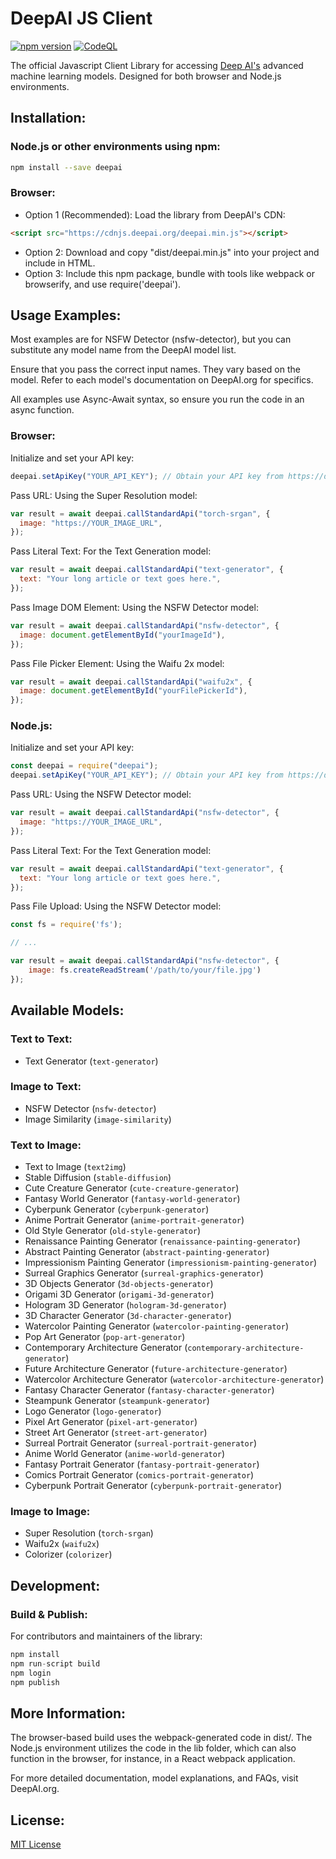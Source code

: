 # DeepAI JS Client

[![npm version](https://img.shields.io/npm/v/deepai.svg?style=flat-square)](https://www.npmjs.org/package/deepai)
[![CodeQL](https://github.com/deepai-org/deepai-js-client/actions/workflows/codeql.yml/badge.svg)](https://github.com/deepai-org/deepai-js-client/actions/workflows/codeql.yml)

The official Javascript Client Library for accessing [Deep AI's](https://deepai.org) advanced machine learning models. Designed for both browser and Node.js environments.

## Installation:

### Node.js or other environments using npm:

```bash
npm install --save deepai
```

### Browser:

- Option 1 (Recommended): Load the library from DeepAI's CDN:

```html
<script src="https://cdnjs.deepai.org/deepai.min.js"></script>
```
- Option 2: Download and copy "dist/deepai.min.js" into your project and include in HTML.
- Option 3: Include this npm package, bundle with tools like webpack or browserify, and use require('deepai').

## Usage Examples:
Most examples are for NSFW Detector (nsfw-detector), but you can substitute any model name from the DeepAI model list.

Ensure that you pass the correct input names. They vary based on the model. Refer to each model's documentation on DeepAI.org for specifics.

All examples use Async-Await syntax, so ensure you run the code in an async function.

### Browser:
Initialize and set your API key:
```js
deepai.setApiKey("YOUR_API_KEY"); // Obtain your API key from https://deepai.org
```

Pass URL:
Using the Super Resolution model:
```js
var result = await deepai.callStandardApi("torch-srgan", {
  image: "https://YOUR_IMAGE_URL",
});
```

Pass Literal Text:
For the Text Generation model:
```js
var result = await deepai.callStandardApi("text-generator", {
  text: "Your long article or text goes here.",
});
```

Pass Image DOM Element:
Using the NSFW Detector model:
```js
var result = await deepai.callStandardApi("nsfw-detector", {
  image: document.getElementById("yourImageId"),
});
```


Pass File Picker Element:
Using the Waifu 2x model:
```js
var result = await deepai.callStandardApi("waifu2x", {
  image: document.getElementById("yourFilePickerId"),
});
```

### Node.js:
Initialize and set your API key:
```js
const deepai = require("deepai");
deepai.setApiKey("YOUR_API_KEY"); // Obtain your API key from https://deepai.org
```

Pass URL:
Using the NSFW Detector model:

```js
var result = await deepai.callStandardApi("nsfw-detector", {
  image: "https://YOUR_IMAGE_URL",
});
```

Pass Literal Text:
For the Text Generation model:
```js
var result = await deepai.callStandardApi("text-generator", {
  text: "Your long article or text goes here.",
});
```

Pass File Upload:
Using the NSFW Detector model:
```js
const fs = require('fs');

// ...

var result = await deepai.callStandardApi("nsfw-detector", {
    image: fs.createReadStream('/path/to/your/file.jpg')
});
```


## Available Models:
### Text to Text:
- Text Generator (`text-generator`)
### Image to Text:
- NSFW Detector (`nsfw-detector`)
- Image Similarity (`image-similarity`)
### Text to Image:
- Text to Image (`text2img`)
- Stable Diffusion (`stable-diffusion`)
- Cute Creature Generator (`cute-creature-generator`)
- Fantasy World Generator (`fantasy-world-generator`)
- Cyberpunk Generator (`cyberpunk-generator`)
- Anime Portrait Generator (`anime-portrait-generator`)
- Old Style Generator (`old-style-generator`)
- Renaissance Painting Generator (`renaissance-painting-generator`)
- Abstract Painting Generator (`abstract-painting-generator`)
- Impressionism Painting Generator (`impressionism-painting-generator`)
- Surreal Graphics Generator (`surreal-graphics-generator`)
- 3D Objects Generator (`3d-objects-generator`)
- Origami 3D Generator (`origami-3d-generator`)
- Hologram 3D Generator (`hologram-3d-generator`)
- 3D Character Generator (`3d-character-generator`)
- Watercolor Painting Generator (`watercolor-painting-generator`)
- Pop Art Generator (`pop-art-generator`)
- Contemporary Architecture Generator (`contemporary-architecture-generator`)
- Future Architecture Generator (`future-architecture-generator`)
- Watercolor Architecture Generator (`watercolor-architecture-generator`)
- Fantasy Character Generator (`fantasy-character-generator`)
- Steampunk Generator (`steampunk-generator`)
- Logo Generator (`logo-generator`)
- Pixel Art Generator (`pixel-art-generator`)
- Street Art Generator (`street-art-generator`)
- Surreal Portrait Generator (`surreal-portrait-generator`)
- Anime World Generator (`anime-world-generator`)
- Fantasy Portrait Generator (`fantasy-portrait-generator`)
- Comics Portrait Generator (`comics-portrait-generator`)
- Cyberpunk Portrait Generator (`cyberpunk-portrait-generator`)
### Image to Image:
- Super Resolution (`torch-srgan`)
- Waifu2x (`waifu2x`)
- Colorizer (`colorizer`)

## Development:
### Build & Publish:
For contributors and maintainers of the library:
```js
npm install
npm run-script build
npm login
npm publish
```

## More Information:
The browser-based build uses the webpack-generated code in dist/. The Node.js environment utilizes the code in the lib folder, which can also function in the browser, for instance, in a React webpack application.

For more detailed documentation, model explanations, and FAQs, visit DeepAI.org.

## License:
[MIT License](https://github.com/deepai-org/deepai-js-client/blob/master/LICENSE)
